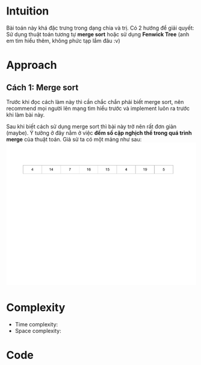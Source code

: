 # Intuition
<!-- First thoughts on how to solve this problem -->
Bài toán này khá đặc trưng trong dạng chia và trị. Có 2 hướng để giải quyết: Sử dụng thuật toán tương tự **merge sort** hoặc sử dụng **Fenwick Tree** (anh em tìm hiểu thêm, không phức tạp lắm đâu :v)

# Approach
<!-- Approach to solve the problem -->
## Cách 1: Merge sort
Trước khi đọc cách làm này thì cần chắc chắn phải biết merge sort, nên recommend mọi người lên mạng tìm hiểu trước và implement luôn ra trước khi làm bài này.

Sau khi biết cách sử dụng merge sort thì bài này trở nên rất đơn giản (maybe). Ý tưởng ở đây nằm ở việc **đếm số cặp nghịch thế trong quá trình merge** của thuật toán. Giả sử ta có một mảng như sau: 
![test.png](../Resources/test.png)

# Complexity
- Time complexity:
- Space complexity:

# Code
```

```